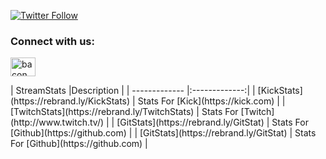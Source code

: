 
[![Twitter Follow](https://img.shields.io/twitter/follow/TheStreamStats.svg?style=social?style=flat-square)](http://twitter.com/TheStreamStats)
<h3 align="left">Connect with us:</h3>
<p align="left">
<a href="https://twitter.com/bacon_space" target="blank"><img align="center" src="https://raw.githubusercontent.com/rahuldkjain/github-profile-readme-generator/master/src/images/icons/Social/twitter.svg" alt="bacon_space" height="30" width="40" /></a>
</p>
| StreamStats |Description   |
| ------------- |:-------------:|
| [KickStats](https://rebrand.ly/KickStats)      | Stats For [Kick](https://kick.com) |
| [TwitchStats](https://rebrand.ly/TwitchStats)     |  Stats For [Twitch](http://www.twitch.tv/) |
| [GitStats](https://rebrand.ly/GitStat)      | Stats For [Github](https://github.com)  |
| [GitStats](https://rebrand.ly/GitStat)      | Stats For [Github](https://github.com)  |

 

